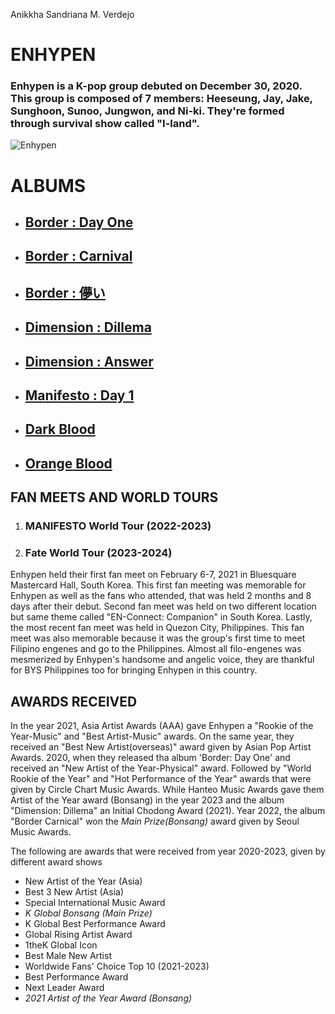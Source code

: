 Anikkha Sandriana M. Verdejo
# **ENHYPEN**
### Enhypen is a K-pop group debuted on December 30, 2020. This group is composed of 7 members: Heeseung, Jay, Jake, Sunghoon, Sunoo, Jungwon, and Ni-ki. They're formed through survival show called "I-land". 
![Enhypen](https://tse1.mm.bing.net/th?id=OIP.T0KIuAw3QwwD5hHUGjK2pQHaFm&pid=Api&P=0&h=180)
# **ALBUMS**
- ## [Border : Day One](https://open.spotify.com/album/3YxF7jTnpdNepWbO42f8lH?si=qsn7zmUUQliFsjPWsMmyIQ)
- ## [Border : Carnival](https://open.spotify.com/album/4LGYBcRsteiXjcPD4QQvxv?si=s85iETCFTEer7WnkyCjCzg)
- ## [Border : 儚い](https://open.spotify.com/album/05UNmVxVeG3XwkfrcXls5g?si=tkL25SwKTemuQvF0fJq2Cg)
- ## [Dimension : Dillema](https://open.spotify.com/album/5jGRqioNCSWZGBl3QmyuFI?si=CdkLwOzVRvORgI6nQhIpaw)
- ## [Dimension : Answer](https://open.spotify.com/album/3nOj9hsnptBEDt9ie2lra5?si=7bIffT4ZRtW6JLNlU9kEBA)
- ## [Manifesto : Day 1](https://open.spotify.com/album/5J8MNLLViH5zqM6VoGErz8?si=4vHzW0D6RLOv1K7-CCwdXw)
- ## [Dark Blood](https://open.spotify.com/album/7q65W5gVANjh1j1KXLeU0f?si=-iPNUgqxQqOjO_eldbJeDA)
- ## [Orange Blood](https://open.spotify.com/album/7q65W5gVANjh1j1KXLeU0f?si=2JCuq2QtSHONS--gIz3aVg)
## **FAN MEETS AND WORLD TOURS**
1. ### MANIFESTO World Tour (2022-2023)
2. ### Fate World Tour (2023-2024)
 Enhypen held their first fan meet on February 6-7, 2021 in Bluesquare Mastercard Hall, South Korea. This first fan meeting was memorable for Enhypen as well as the fans who attended, that was held 2 months and 8 days after their debut. Second fan meet was held on two different location but same theme called "EN-Connect: Companion" in South Korea. Lastly, the most recent fan meet was held in Quezon City, Philippines. This fan meet was also memorable because it was the group's first time to meet Filipino engenes and go to the Philippines. Almost all filo-engenes was mesmerized by Enhypen's handsome and angelic voice, they are thankful for BYS Philippines too for bringing Enhypen in this country.
## **AWARDS RECEIVED**
In the year 2021, Asia Artist Awards (AAA) gave Enhypen a "Rookie of the Year-Music" and "Best Artist-Music" awards. On the same year, they received an "Best New Artist(overseas)" award given by Asian Pop Artist Awards. 2020, when they released tha album 'Border: Day One' and received an "New Artist of the Year-Physical" award. Followed by "World Rookie of the Year" and "Hot Performance of the Year" awards that were given by Circle Chart Music Awards. While Hanteo Music Awards gave them Artist of the Year award (Bonsang) in the year 2023 and the album "Dimension: Dillema" an Initial Chodong Award (2021). Year 2022, the album "Border Carnical" won the *Main Prize(Bonsang)* award given by Seoul Music Awards.

The following are awards that were received from year 2020-2023, given by different award shows
- New Artist of the Year (Asia)
- Best 3 New Artist (Asia)
- Special International Music Award
- *K Global Bonsang (Main Prize)*
- K Global Best Performance Award
- Global Rising Artist Award
- 1theK Global Icon
- Best Male New Artist
- Worldwide Fans' Choice Top 10 (2021-2023)
- Best Performance Award
- Next Leader Award
- *2021 Artist of the Year Award (Bonsang)*
